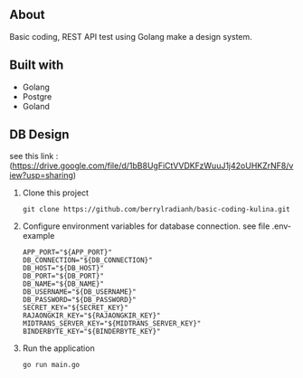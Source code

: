 ## About

Basic coding, REST API test using Golang make a design system.


## Built with

- Golang
- Postgre
- Goland


## DB Design
see this link :
(https://drive.google.com/file/d/1bB8UgFiCtVVDKFzWuuJ1j42oUHKZrNF8/view?usp=sharing)


1. Clone this project
    ```
    git clone https://github.com/berrylradianh/basic-coding-kulina.git
    ```
2. Configure environment variables for database connection. see file .env-example
    ```
    APP_PORT="${APP_PORT}"
    DB_CONNECTION="${DB_CONNECTION}"
    DB_HOST="${DB_HOST}"
    DB_PORT="${DB_PORT}"
    DB_NAME="${DB_NAME}"
    DB_USERNAME="${DB_USERNAME}"
    DB_PASSWORD="${DB_PASSWORD}"
    SECRET_KEY="${SECRET_KEY}"
    RAJAONGKIR_KEY="${RAJAONGKIR_KEY}"
    MIDTRANS_SERVER_KEY="${MIDTRANS_SERVER_KEY}"
    BINDERBYTE_KEY="${BINDERBYTE_KEY}"
    ```

4.  Run the application
    ```
    go run main.go
    ```


